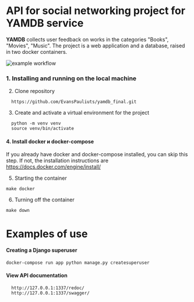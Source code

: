 # API for social networking project for YAMDB service
**YAMDB**  collects user feedback on works in the categories "Books", "Movies", "Music".
The project is a web application and a database, raised in two docker containers.

![example workflow](https://github.com/EvansPauliuts/yamdb_final/actions/workflows/yamdb_workflow.yml/badge.svg)

### 1. Installing and running on the local machine

2. Clone repository
```shell
  https://github.com/EvansPauliuts/yamdb_final.git
```

3. Create and activate a virtual environment for the project
```shell
  python -m venv venv
  source venv/bin/activate
```

#### 4. Install docker и docker-compose
If you already have docker and docker-compose installed, you can skip this step. If not, the installation instructions are https://docs.docker.com/engine/install/

5. Starting the container
```shell
make docker
```
6. Turning off the container
```shell
make down
```

# Examples of use
#### Creating a Django superuser
```shell
docker-compose run app python manage.py createsuperuser
```

#### View API documentation
```shell
  http://127.0.0.1:1337/redoc/
  http://127.0.0.1:1337/swagger/
```